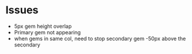 # Issues
- 5px gem height overlap
- Primary gem not appearing
- when gems in same col, need to stop secondary gem -50px above the secondary